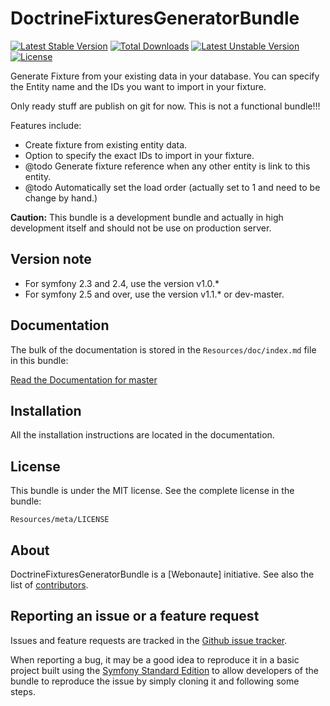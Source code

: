 DoctrineFixturesGeneratorBundle
===============================
[![Latest Stable Version](https://poser.pugx.org/webonaute/doctrine-fixtures-generator-bundle/v/stable.svg)](https://packagist.org/packages/webonaute/doctrine-fixtures-generator-bundle) [![Total Downloads](https://poser.pugx.org/webonaute/doctrine-fixtures-generator-bundle/downloads.svg)](https://packagist.org/packages/webonaute/doctrine-fixtures-generator-bundle) [![Latest Unstable Version](https://poser.pugx.org/webonaute/doctrine-fixtures-generator-bundle/v/unstable.svg)](https://packagist.org/packages/webonaute/doctrine-fixtures-generator-bundle) [![License](https://poser.pugx.org/webonaute/doctrine-fixtures-generator-bundle/license.svg)](https://packagist.org/packages/webonaute/doctrine-fixtures-generator-bundle)

Generate Fixture from your existing data in your database. You can specify the Entity name and the IDs you want to import in your fixture.

Only ready stuff are publish on git for now. This is not a functional bundle!!!


Features include:

- Create fixture from existing entity data.
- Option to specify the exact IDs to import in your fixture.
- @todo Generate fixture reference when any other entity is link to this entity.
- @todo Automatically set the load order (actually set to 1 and need to be change by hand.)

**Caution:** This bundle is a development bundle and actually in high development itself and should not be use on production server.

Version note
-------------
- For symfony 2.3 and 2.4, use the version v1.0.*
- For symfony 2.5 and over, use the version v1.1.* or dev-master.

Documentation
-------------

The bulk of the documentation is stored in the `Resources/doc/index.md`
file in this bundle:

[Read the Documentation for master](https://github.com/Webonaute/DoctrineFixturesGeneratorBundle/blob/master/Resources/doc/index.md)

Installation
------------

All the installation instructions are located in the documentation.

License
-------

This bundle is under the MIT license. See the complete license in the bundle:

    Resources/meta/LICENSE

About
-----

DoctrineFixturesGeneratorBundle is a [Webonaute] initiative.
See also the list of [contributors](https://github.com/Webonaute/DoctrineFixturesGeneratorBundle/contributors).

Reporting an issue or a feature request
---------------------------------------

Issues and feature requests are tracked in the [Github issue tracker](https://github.com/Webonaute/DoctrineFixturesGeneratorBundle/issues).

When reporting a bug, it may be a good idea to reproduce it in a basic project
built using the [Symfony Standard Edition](https://github.com/symfony/symfony-standard)
to allow developers of the bundle to reproduce the issue by simply cloning it
and following some steps.
